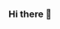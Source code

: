 ### Hi there 👋

<!--
**Airbus5717/Airbus5717** is a ✨ _special_ ✨ repository because its `README.md` (this file) appears on your GitHub profile.

- Programming Languages 
 - C (99)
 - C++ (haven't used modern C++)
 - Java
 - Python3 
 - Zig
 
- Projects
 - a basic compiler (haven't finished) (rotate)[https://github.com/rotate-lang/rotate-cpp]
